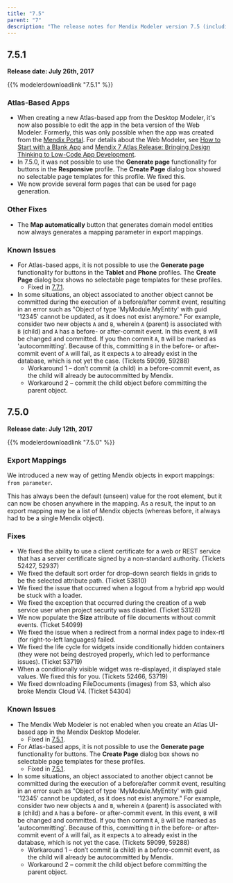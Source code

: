 ```yaml
---
title: "7.5"
parent: "7"
description: "The release notes for Mendix Modeler version 7.5 (including all patches) with details on new features, bug fixes, and known issues."
---
```


## 7.5.1

**Release date: July 26th, 2017**

{{% modelerdownloadlink "7.5.1" %}}

### Atlas-Based Apps

* <a name="RN751"></a>When creating a new Atlas-based app from the Desktop Modeler, it's now also possible to edit the app in the beta version of the Web Modeler. Formerly, this was only possible when the app was created from the [Mendix Portal](https://sprintr.home.mendix.com/index.html). For details about the Web Modeler, see [How to Start with a Blank App](/howto/tutorials/start-with-a-blank-app) and [Mendix 7 Atlas Release: Bringing Design Thinking to Low-Code App Development](https://www.mendix.com/blog/mendix-7-atlas-release-bringing-design-thinking-to-low-code-app-development/).
* <a name="RN751-1"></a>In 7.5.0, it was not possible to use the **Generate page** functionality for buttons in the **Responsive** profile. The **Create Page** dialog box showed no selectable page templates for this profile. We fixed this.
* We now provide several form pages that can be used for page generation.

### Other Fixes

* The **Map automatically** button that generates domain model entities now always generates a mapping parameter in export mappings.

### Known Issues

* For Atlas-based apps, it is not possible to use the **Generate page** functionality for buttons in the **Tablet** and **Phone** profiles. The **Create Page** dialog box shows no selectable page templates for these profiles.
  * Fixed in [7.7.1](7.7).
* In some situations, an object associated to another object cannot be committed during the execution of a before/after commit event, resulting in an error such as "Object of type 'MyModule.MyEntity' with guid '12345' cannot be updated, as it does not exist anymore." For example, consider two new objects `A` and `B`, wherein `A` (parent) is associated with `B` (child) and `A` has a before- or after-commit event. In this event, `B` will be changed and committed. If you then commit `A`, `B` will be marked as 'autocommitting'. Because of this, committing `B` in the before- or after-commit event of `A` will fail, as it expects `A` to already exist in the database, which is not yet the case. (Tickets 59099, 59288)
  * Workaround 1 – don’t commit (a child) in a before-commit event, as the child will already be autocommitted by Mendix.
  * Workaround 2 – commit the child object before committing the parent object.

## 7.5.0

**Release date: July 12th, 2017**

{{% modelerdownloadlink "7.5.0" %}}

### Export Mappings

We introduced a new way of getting Mendix objects in export mappings: `from parameter`.

This has always been the default (unseen) value for the root element, but it can now be chosen anywhere in the mapping. As a result, the input to an export mapping may be a list of Mendix objects (whereas before, it always had to be a single Mendix object).

### Fixes

* We fixed the ability to use a client certificate for a web or REST service that has a server certificate signed by a non-standard authority. (Tickets 52427, 52937)
* We fixed the default sort order for drop-down search fields in grids to be the selected attribute path. (Ticket 53810)
* We fixed the issue that occurred when a logout from a hybrid app would be stuck with a loader.
* We fixed the exception that occurred during the creation of a web service user when project security was disabled. (Ticket 53128)
* We now populate the **Size** attribute of file documents without commit events. (Ticket 54099)
* We fixed the issue when a redirect from a normal index page to index-rtl (for right-to-left languages) failed.
* We fixed the life cycle for widgets inside conditionally hidden containers (they were not being destroyed properly, which led to performance issues). (Ticket 53719)
* When a conditionally visible widget was re-displayed, it displayed stale values. We fixed this for you. (Tickets 52466, 53719)
* <a name="RN750"></a>We fixed downloading FileDocuments (images) from S3, which also broke Mendix Cloud V4. (Ticket 54304)

### Known Issues

* The Mendix Web Modeler is not enabled when you create an Atlas UI-based app in the Mendix Desktop Modeler.
  * Fixed in [7.5.1](#RN751).
* For Atlas-based apps, it is not possible to use the **Generate page** functionality for buttons. The **Create Page** dialog box shows no selectable page templates for these profiles.
  * Fixed in [7.5.1](#RN751-1).
* In some situations, an object associated to another object cannot be committed during the execution of a before/after commit event, resulting in an error such as "Object of type 'MyModule.MyEntity' with guid '12345' cannot be updated, as it does not exist anymore." For example, consider two new objects `A` and `B`, wherein `A` (parent) is associated with `B` (child) and `A` has a before- or after-commit event. In this event, `B` will be changed and committed. If you then commit `A`, `B` will be marked as 'autocommitting'. Because of this, committing `B` in the before- or after-commit event of `A` will fail, as it expects `A` to already exist in the database, which is not yet the case. (Tickets 59099, 59288)
  * Workaround 1 – don’t commit (a child) in a before-commit event, as the child will already be autocommitted by Mendix.
  * Workaround 2 – commit the child object before committing the parent object.
